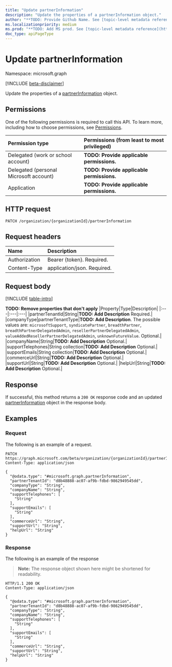 ```yaml
---
title: "Update partnerInformation"
description: "Update the properties of a partnerInformation object."
author: "**TODO: Provide Github Name. See [topic-level metadata reference](https://aka.ms/msgo?pagePath=Document-APIs/Guidelines/Metadata)**"
ms.localizationpriority: medium
ms.prod: "**TODO: Add MS prod. See [topic-level metadata reference](https://aka.ms/msgo?pagePath=Document-APIs/Guidelines/Metadata)**"
doc_type: apiPageType
---
```


# Update partnerInformation
Namespace: microsoft.graph

[!INCLUDE [beta-disclaimer](../../includes/beta-disclaimer.md)]

Update the properties of a [partnerInformation](../resources/partnerinformation.md) object.

## Permissions
One of the following permissions is required to call this API. To learn more, including how to choose permissions, see [Permissions](/graph/permissions-reference).

|Permission type|Permissions (from least to most privileged)|
|:---|:---|
|Delegated (work or school account)|**TODO: Provide applicable permissions.**|
|Delegated (personal Microsoft account)|**TODO: Provide applicable permissions.**|
|Application|**TODO: Provide applicable permissions.**|

## HTTP request

<!-- {
  "blockType": "ignored"
}
-->
``` http
PATCH /organization/{organizationId}/partnerInformation
```

## Request headers
|Name|Description|
|:---|:---|
|Authorization|Bearer {token}. Required.|
|Content-Type|application/json. Required.|

## Request body
[!INCLUDE [table-intro](../../includes/update-property-table-intro.md)]


**TODO: Remove properties that don't apply**
|Property|Type|Description|
|:---|:---|:---|
|partnerTenantId|String|**TODO: Add Description** Required.|
|companyType|partnerTenantType|**TODO: Add Description**. The possible values are: `microsoftSupport`, `syndicatePartner`, `breadthPartner`, `breadthPartnerDelegatedAdmin`, `resellerPartnerDelegatedAdmin`, `valueAddedResellerPartnerDelegatedAdmin`, `unknownFutureValue`. Optional.|
|companyName|String|**TODO: Add Description** Optional.|
|supportTelephones|String collection|**TODO: Add Description** Optional.|
|supportEmails|String collection|**TODO: Add Description** Optional.|
|commerceUrl|String|**TODO: Add Description** Optional.|
|supportUrl|String|**TODO: Add Description** Optional.|
|helpUrl|String|**TODO: Add Description** Optional.|



## Response

If successful, this method returns a `200 OK` response code and an updated [partnerInformation](../resources/partnerinformation.md) object in the response body.

## Examples

### Request
The following is an example of a request.
<!-- {
  "blockType": "request",
  "name": "update_partnerinformation"
}
-->
``` http
PATCH https://graph.microsoft.com/beta/organization/{organizationId}/partnerInformation
Content-Type: application/json

{
  "@odata.type": "#microsoft.graph.partnerInformation",
  "partnerTenantId": "d8b48888-ac07-af9b-fdbd-9862949545dd",
  "companyType": "String",
  "companyName": "String",
  "supportTelephones": [
    "String"
  ],
  "supportEmails": [
    "String"
  ],
  "commerceUrl": "String",
  "supportUrl": "String",
  "helpUrl": "String"
}
```


### Response
The following is an example of the response
>**Note:** The response object shown here might be shortened for readability.
<!-- {
  "blockType": "response",
  "truncated": true
}
-->
``` http
HTTP/1.1 200 OK
Content-Type: application/json

{
  "@odata.type": "#microsoft.graph.partnerInformation",
  "partnerTenantId": "d8b48888-ac07-af9b-fdbd-9862949545dd",
  "companyType": "String",
  "companyName": "String",
  "supportTelephones": [
    "String"
  ],
  "supportEmails": [
    "String"
  ],
  "commerceUrl": "String",
  "supportUrl": "String",
  "helpUrl": "String"
}
```

